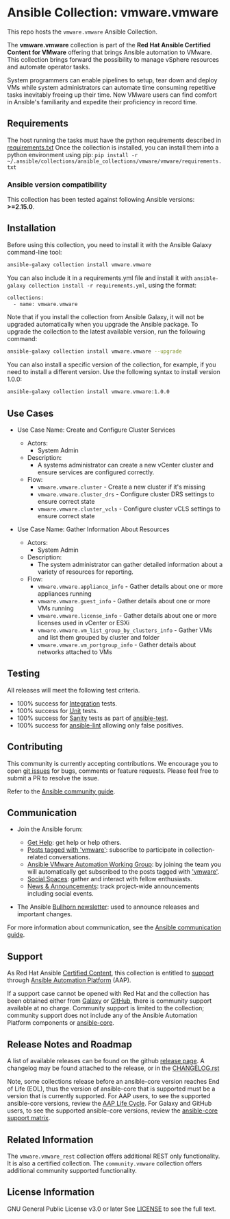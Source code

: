 # Ansible Collection: vmware.vmware

This repo hosts the `vmware.vmware` Ansible Collection.

The **vmware.vmware** collection is part of the **Red Hat Ansible Certified Content for VMware** offering that brings Ansible automation to VMware. This collection brings forward the possibility to manage vSphere resources and automate operator tasks.

System programmers can enable pipelines to setup, tear down and deploy VMs while system administrators can automate time consuming repetitive tasks inevitably freeing up their time. New VMware users can find comfort in Ansible's familiarity and expedite their proficiency in record time.


## Requirements

The host running the tasks must have the python requirements described in [requirements.txt](https://github.com/ansible-collections/vmware.vmware/blob/main/requirements.txt)
Once the collection is installed, you can install them into a python environment using pip: `pip install -r ~/.ansible/collections/ansible_collections/vmware/vmware/requirements.txt`

### Ansible version compatibility

This collection has been tested against following Ansible versions: **>=2.15.0**.


## Installation

Before using this collection, you need to install it with the Ansible Galaxy command-line tool:

```sh
ansible-galaxy collection install vmware.vmware
```

You can also include it in a requirements.yml file and install it with `ansible-galaxy collection install -r requirements.yml`, using the format:

```sh
collections:
  - name: vmware.vmware
```

Note that if you install the collection from Ansible Galaxy, it will not be upgraded automatically when you upgrade the Ansible package.
To upgrade the collection to the latest available version, run the following command:

```sh
ansible-galaxy collection install vmware.vmware --upgrade
```

You can also install a specific version of the collection, for example, if you need to install a different version. Use the following syntax to install version 1.0.0:

```sh
ansible-galaxy collection install vmware.vmware:1.0.0
```


## Use Cases

* Use Case Name: Create and Configure Cluster Services
  * Actors:
    * System Admin
  * Description:
    * A systems administrator can create a new vCenter cluster and ensure services are configured correctly.
  * Flow:
    * `vmware.vmware.cluster` - Create a new cluster if it's missing
    * `vmware.vmware.cluster_drs` - Configure cluster DRS settings to ensure correct state
    * `vmware.vmware.cluster_vcls` - Configure cluster vCLS settings to ensure correct state

* Use Case Name: Gather Information About Resources
  * Actors:
    * System Admin
  * Description:
    * The system administrator can gather detailed information about a variety of resources for reporting.
  * Flow:
    * `vmware.vmware.appliance_info` - Gather details about one or more appliances running
    * `vmware.vmware.guest_info` - Gather details about one or more VMs running
    * `vmware.vmware.license_info` - Gather details about one or more licenses used in vCenter or ESXi
    * `vmware.vmware.vm_list_group_by_clusters_info` - Gather VMs and list them grouped by cluster and folder
    * `vmware.vmware.vm_portgroup_info` - Gather details about networks attached to VMs


## Testing

All releases will meet the following test criteria.

* 100% success for [Integration](https://github.com/ansible-collections/vmware.vmware/blob/main/tests/integration) tests.
* 100% success for [Unit](https://github.com/ansible-collections/vmware.vmware/blob/main/tests/unit) tests.
* 100% success for [Sanity](https://docs.ansible.com/ansible/latest/dev_guide/testing/sanity/index.html#all-sanity-tests) tests as part of [ansible-test](https://docs.ansible.com/ansible/latest/dev_guide/testing.html#run-sanity-tests).
* 100% success for [ansible-lint](https://ansible.readthedocs.io/projects/lint/) allowing only false positives.


## Contributing

This community is currently accepting contributions. We encourage you to open [git issues](https://github.com/ansible-collections/vmware.vmware/issues) for bugs, comments or feature requests. Please feel free to submit a PR to resolve the issue.

Refer to the [Ansible community guide](https://docs.ansible.com/ansible/devel/community/index.html).


## Communication

* Join the Ansible forum:
  * [Get Help](https://forum.ansible.com/c/help/6): get help or help others.
  * [Posts tagged with 'vmware'](https://forum.ansible.com/tag/vmware): subscribe to participate in collection-related conversations.
  * [Ansible VMware Automation Working Group](https://forum.ansible.com/g/ansible-vmware): by joining the team you will automatically get subscribed to the posts tagged with ['vmware'](https://forum.ansible.com/tag/vmware).
  * [Social Spaces](https://forum.ansible.com/c/chat/4): gather and interact with fellow enthusiasts.
  * [News & Announcements](https://forum.ansible.com/c/news/5): track project-wide announcements including social events.

* The Ansible [Bullhorn newsletter](https://docs.ansible.com/ansible/devel/community/communication.html#the-bullhorn): used to announce releases and important changes.

For more information about communication, see the [Ansible communication guide](https://docs.ansible.com/ansible/devel/community/communication.html).


## Support

As Red Hat Ansible [Certified Content](https://catalog.redhat.com/software/search?target_platforms=Red%20Hat%20Ansible%20Automation%20Platform), this collection is entitled to [support](https://access.redhat.com/support/) through [Ansible Automation Platform](https://www.redhat.com/en/technologies/management/ansible) (AAP).

If a support case cannot be opened with Red Hat and the collection has been obtained either from [Galaxy](https://galaxy.ansible.com/ui/) or [GitHub](https://github.com/ansible-collections/vmware.vmware), there is community support available at no charge. Community support is limited to the collection; community support does not include any of the Ansible Automation Platform components or [ansible-core](https://github.com/ansible/ansible).


## Release Notes and Roadmap

A list of available releases can be found on the github [release page](https://github.com/ansible-collections/vmware.vmware/releases).
A changelog may be found attached to the release, or in the [CHANGELOG.rst](https://github.com/ansible-collections/vmware.vmware/blob/main/CHANGELOG.rst)

Note, some collections release before an ansible-core version reaches End of Life (EOL), thus the version of ansible-core that is supported must be a version that is currently supported.
For AAP users, to see the supported ansible-core versions, review the [AAP Life Cycle](https://access.redhat.com/support/policy/updates/ansible-automation-platform).
For Galaxy and GitHub users, to see the supported ansible-core versions, review the [ansible-core support matrix](https://docs.ansible.com/ansible/latest/reference_appendices/release_and_maintenance.html#ansible-core-support-matrix).


## Related Information

The `vmware.vmware_rest` collection offers additional REST only functionality. It is also a certified collection.
The `community.vmware` collection offers additional community supported functionality.


## License Information

GNU General Public License v3.0 or later
See [LICENSE](https://github.com/ansible-collections/vmware.vmware/blob/main/LICENSE) to see the full text.
